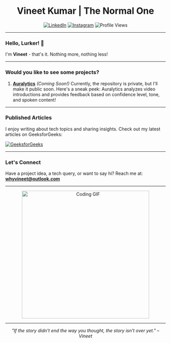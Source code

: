 <div align="center">
    <h1>Vineet Kumar | The Normal One</h1>
</div>

<div align="center">

[![LinkedIn](https://img.shields.io/badge/LinkedIn-Connect-0077B5?style=for-the-badge&logo=linkedin)](https://www.linkedin.com/in/whyvineet/)
[![Instagram](https://img.shields.io/badge/Instagram-Follow-E4405F?style=for-the-badge&logo=instagram)](https://www.instagram.com/whyvineet)
<img src="https://komarev.com/ghpvc/?username=whyvineet&color=blueviolet&style=for-the-badge" alt="Profile Views">

</div>

---

### Hello, Lurker! 👋

I'm **Vineet** - that's it. Nothing more, nothing less!

---

### Would you like to see some projects?

1. **[Auralytics]()** *(Coming Soon!)*
   Currently, the repository is private, but I'll make it public soon. Here's a sneak peek: Auralytics analyzes video introductions and provides feedback based on confidence level, tone, and spoken content!

---

### Published Articles

I enjoy writing about tech topics and sharing insights. Check out my latest articles on GeeksforGeeks:

[![GeeksforGeeks](https://img.shields.io/badge/GeeksforGeeks-2F8D46?style=for-the-badge&logo=geeksforgeeks&logoColor=white)](https://www.geeksforgeeks.org/user/whyvineet/contributions/)

---

### Let's Connect

Have a project idea, a tech query, or want to say hi? Reach me at: **[whyvineet@outlook.com](mailto:whyvineet@outlook.com)**

---

<div align="center">
  <img src="https://media.giphy.com/media/QTfX9Ejfra3ZmNxh6B/giphy.gif" width="400" alt="Coding GIF">
</div>

---

<p align="center">
  <em>"If the story didn’t end the way you thought, the story isn’t over yet." – Vineet</em>
</p>

